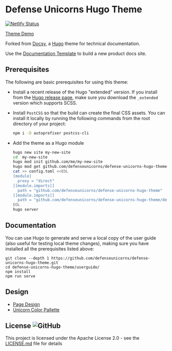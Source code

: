 # Defense Unicorns Hugo Theme

[![Netlify Status](https://api.netlify.com/api/v1/badges/cdad1664-97b0-4494-990b-f2b60d6d6154/deploy-status)](https://app.netlify.com/sites/du-hugo-theme/deploys)

[Theme Demo](https://du-hugo-theme.netlify.app/docs/)

Forked from [Docsy](https://www.docsy.dev/docs/), a [Hugo](https://gohugo.io) theme
for technical documentation.

Use the [Documentation Template](https://github.com/defenseunicorns/doc-site-template) to build a new product docs site.

## Prerequisites

The following are basic prerequisites for using this theme:

- Install a recent release of the Hugo "extended" version. If you install from the
  [Hugo release page](https://github.com/gohugoio/hugo/releases), make sure you download the `_extended` version which
  supports SCSS.

- Install `PostCSS` so that the build can create the final CSS assets. You can install it locally by running the
  following commands from the root directory of your project:

  ```bash
  npm i -D autoprefixer postcss-cli
  ```

- Add the theme as a Hugo module

  ```bash
  hugo new site my-new-site
  cd  my-new-site
  hugo mod init github.com/me/my-new-site
  hugo mod get github.com/defenseunicorns/defense-unicorns-hugo-theme
  cat >> config.toml <<EOL
  [module]
    proxy = "direct"
  [[module.imports]]
    path = "github.com/defenseunicorns/defense-unicorns-hugo-theme"
  [[module.imports]]
    path = "github.com/defenseunicorns/defense-unicorns-hugo-theme/dependencies"
  EOL
  hugo server
  ```

## Documentation

You can use Hugo to generate and serve a local copy of the user guide (also useful for testing local theme changes),
making sure you have installed all the prerequisites listed above:

```console
git clone --depth 1 https://github.com/defenseunicorns/defense-unicorns-hugo-theme.git
cd defense-unicorns-hugo-theme/userguide/
npm install
npm run serve
```

## Design

- [Page Design](https://www.figma.com/file/CNF9mPhuv5yqaM7YqDdx69/Hugo-Docs-Theme?type=design&node-id=0%3A1&mode=design&t=fTFIrgwTdf1bWJC6-1)
- [Unicorn Color Pallette](https://www.figma.com/file/aNnt9Ip7IFTs9hnfqrYGl4/Unicorn-UI?type=design&node-id=0%3A1&mode=dev)

## License ![GitHub](https://img.shields.io/github/license/defenseunicorns/defense-unicorns-hugo-theme)

This project is licensed under the Apache License 2.0 - see the
[LICENSE.md](https://github.com/defenseunicorns/defense-unicorns-hugo-theme/blob/main/LICENSE) file for details
